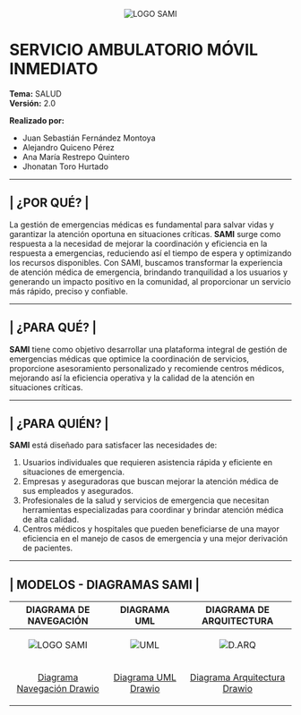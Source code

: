
<p align="center">
  <img src="https://i.imgur.com/rtTtkyj.png" alt="LOGO SAMI">
</p>

# **SERVICIO AMBULATORIO MÓVIL INMEDIATO**


**Tema:** SALUD  
**Versión:** 2.0  

**Realizado por:**  
- Juan Sebastián Fernández Montoya  
- Alejandro Quiceno Pérez  
- Ana María Restrepo Quintero  
- Jhonatan Toro Hurtado  
---------------------------------------------
|               ¿POR QUÉ?                   |
---------------------------------------------

La gestión de emergencias médicas es fundamental para salvar vidas y garantizar la atención oportuna en situaciones críticas. **SAMI** surge como respuesta a la necesidad de mejorar la coordinación y eficiencia en la respuesta a emergencias, reduciendo así el tiempo de espera y optimizando los recursos disponibles. Con SAMI, buscamos transformar la experiencia de atención médica de emergencia, brindando tranquilidad a los usuarios y generando un impacto positivo en la comunidad, al proporcionar un servicio más rápido, preciso y confiable.


---------------------------------------------
|               ¿PARA QUÉ?                       |
---------------------------------------------

**SAMI** tiene como objetivo desarrollar una plataforma integral de gestión de emergencias médicas que optimice la coordinación de servicios, proporcione asesoramiento personalizado y recomiende centros médicos, mejorando así la eficiencia operativa y la calidad de la atención en situaciones críticas.

---------------------------------------------
|            ¿PARA QUIÉN?                   |
---------------------------------------------
**SAMI** está diseñado para satisfacer las necesidades de:

1. Usuarios individuales que requieren asistencia rápida y eficiente en situaciones de emergencia.
2. Empresas y aseguradoras que buscan mejorar la atención médica de sus empleados y asegurados.
3. Profesionales de la salud y servicios de emergencia que necesitan herramientas especializadas para coordinar y brindar atención médica de alta calidad.
4. Centros médicos y hospitales que pueden beneficiarse de una mayor eficiencia en el manejo de casos de emergencia y una mejor derivación de pacientes.
   
---------------------------------------------
|            MODELOS - DIAGRAMAS SAMI                |
---------------------------------------------

| DIAGRAMA DE NAVEGACIÓN | DIAGRAMA UML  | DIAGRAMA DE ARQUITECTURA |
|----------|----------|----------|
| <p align="center"><img src="https://i.imgur.com/YjcCdhF.png" alt="LOGO SAMI"></p>    | <p align="center"><img src="https://i.imgur.com/SdTH2TU.png" alt="UML"></p>| <p align="center"><img src="https://i.imgur.com/55TMojh.png" alt="D.ARQ"></p>  |
| <p align="center">[Diagrama Navegación Drawio](https://drive.google.com/file/d/1EEcY86BT24ZEFR-ff7BzxuSuLLmh5_3e/view?usp=drive_link "Diagrama Navegación Drawio")</p>    | <p align="center">[Diagrama UML Drawio](https://drive.google.com/file/d/1Rhyv4HHZGryeP5KV7Qo4e2iWw1m0B0Uf/view?usp=drive_link "Diagrama UML Drawio")</p>| <p align="center">[Diagrama Arquitectura Drawio](https://drive.google.com/file/d/1Zq47Ve1I83QF45O9zW8qlFAKVwJ_dOiR/view?usp=drive_link "Diagrama Arquitectura Drawio")</p>  |
